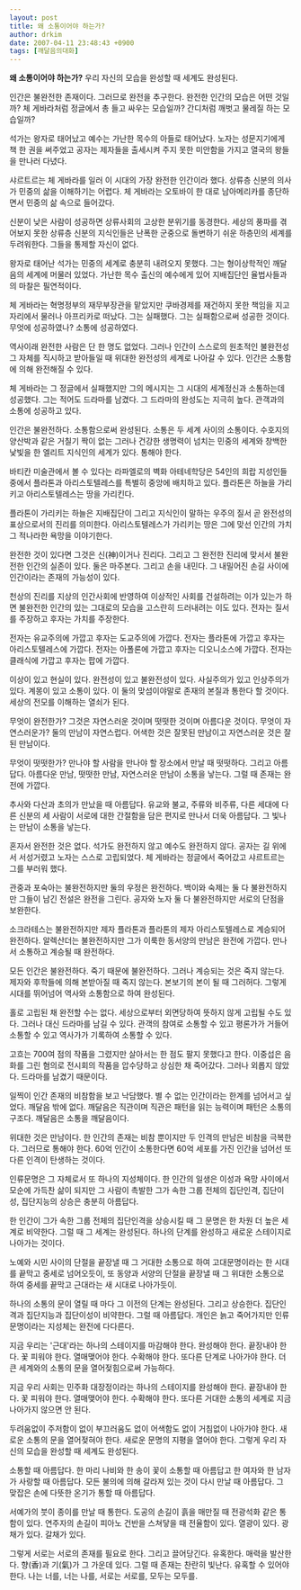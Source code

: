 ```yaml
---
layout: post
title: 왜 소통이어야 하는가?
author: drkim
date: 2007-04-11 23:48:43 +0900
tags: [깨달음의대화]
---
```

**왜 소통이어야 하는가?** 
우리 자신의 모습을 완성할 때 세계도 완성된다. 

인간은 불완전한 존재이다. 그러므로 완전을 추구한다. 완전한 인간의 모습은 어떤 것일까? 체 게바라처럼 정글에서 총 들고 싸우는 모습일까? 간디처럼 깨벗고 물레질 하는 모습일까? 

석가는 왕자로 태어났고 예수는 가난한 목수의 아들로 태어났다. 노자는 성문지기에게 책 한 권을 써주었고 공자는 제자들을 출세시켜 주지 못한 미안함을 가지고 열국의 왕들을 만나러 다녔다. 

샤르트르는 체 게바라를 일러 이 시대의 가장 완전한 인간이라 했다. 상류층 신분의 의사가 민중의 삶을 이해하기는 어렵다. 체 게바라는 오토바이 한 대로 남아메리카를 종단하면서 민중의 삶 속으로 들어갔다. 

신분이 낮은 사람이 성공하면 상류사회의 고상한 분위기를 동경한다. 세상의 풍파를 겪어보지 못한 상류층 신분의 지식인들은 난폭한 군중으로 돌변하기 쉬운 하층민의 세계를 두려워한다. 그들을 통제할 자신이 없다. 

왕자로 태어난 석가는 민중의 세계로 충분히 내려오지 못했다. 그는 형이상학적인 깨달음의 세계에 머물러 있었다. 가난한 목수 출신의 예수에게 있어 지배집단인 율법사들과의 마찰은 필연적이다. 

체 게바라는 혁명정부의 재무부장관을 맡았지만 쿠바경제를 재건하지 못한 책임을 지고 자리에서 물러나 아프리카로 떠났다. 그는 실패했다. 그는 실패함으로써 성공한 것이다. 무엇에 성공하였나? 소통에 성공하였다. 

역사이래 완전한 사람은 단 한 명도 없었다. 그러나 인간이 스스로의 원초적인 불완전성 그 자체를 직시하고 받아들일 때 위대한 완전성의 세계로 나아갈 수 있다. 인간은 소통함에 의해 완전해질 수 있다. 

체 게바라는 그 정글에서 실패했지만 그의 메시지는 그 시대의 세계정신과 소통하는데 성공했다. 그는 적어도 드라마를 남겼다. 그 드라마의 완성도는 지극히 높다. 관객과의 소통에 성공하고 있다. 

인간은 불완전하다. 소통함으로써 완성된다. 소통은 두 세계 사이의 소통이다. 수호지의 양산박과 같은 거칠기 짝이 없는 그러나 건강한 생명력이 넘치는 민중의 세계와 창백한 낯빛을 한 엘리트 지식인의 세계가 있다. 통해야 한다. 

바티칸 미술관에서 볼 수 있다는 라파엘로의 벽화 아테네학당은 54인의 희랍 지성인들 중에서 플라톤과 아리스토텔레스를 특별히 중앙에 배치하고 있다. 플라톤은 하늘을 가리키고 아리스토텔레스는 땅을 가리킨다. 

플라톤이 가리키는 하늘은 지배집단이 그리고 지식인이 말하는 우주의 질서 곧 완전성의 표상으로서의 진리를 의미한다. 아리스토텔레스가 가리키는 땅은 그에 맞선 인간의 가치 그 적나라한 욕망을 이야기한다. 

완전한 것이 있다면 그것은 신(神)이거나 진리다. 그리고 그 완전한 진리에 맞서서 불완전한 인간의 실존이 있다. 둘은 마주본다. 그리고 손을 내민다. 그 내밀어진 손길 사이에 인간이라는 존재의 가능성이 있다. 

천상의 진리를 지상의 인간사회에 반영하여 이상적인 사회를 건설하려는 이가 있는가 하면 불완전한 인간의 있는 그대로의 모습을 고스란히 드러내려는 이도 있다. 전자는 질서를 주장하고 후자는 가치를 주장한다. 

전자는 유교주의에 가깝고 후자는 도교주의에 가깝다. 전자는 플라톤에 가깝고 후자는 아리스토텔레스에 가깝다. 전자는 아폴론에 가깝고 후자는 디오니소스에 가깝다. 전자는 클래식에 가깝고 후자는 팝에 가깝다. 

이상이 있고 현실이 있다. 완전성이 있고 불완전성이 있다. 사실주의가 있고 인상주의가 있다. 계몽이 있고 소통이 있다. 이 둘의 맞섬이야말로 존재의 본질과 통한다 할 것이다. 세상의 전모를 이해하는 열쇠가 된다.

무엇이 완전한가? 그것은 자연스러운 것이며 떳떳한 것이며 아름다운 것이다. 무엇이 자연스러운가? 둘의 만남이 자연스럽다. 어색한 것은 잘못된 만남이고 자연스러운 것은 잘된 만남이다. 

무엇이 떳떳한가? 만나야 할 사람을 만나야 할 장소에서 만날 때 떳떳하다. 그리고 아름답다. 아름다운 만남, 떳떳한 만남, 자연스러운 만남이 소통을 낳는다. 그럴 때 존재는 완전에 가깝다. 

추사와 다산과 초의가 만났을 때 아름답다. 유교와 불교, 주류와 비주류, 다른 세대에 다른 신분의 세 사람이 서로에 대한 간절함을 담은 편지로 만나서 더욱 아름답다. 그 빛나는 만남이 소통을 낳는다. 

혼자서 완전한 것은 없다. 석가도 완전하지 않고 예수도 완전하지 않다. 공자는 길 위에서 서성거렸고 노자는 스스로 고립되었다. 체 게바라는 정글에서 죽어갔고 샤르트르는 그를 부러워 했다. 

관중과 포숙아는 불완전하지만 둘의 우정은 완전하다. 백이와 숙제는 둘 다 불완전하지만 그들이 남긴 전설은 완전을 그린다. 공자와 노자 둘 다 불완전하지만 서로의 단점을 보완한다. 

소크라테스는 불완전하지만 제자 플라톤과 플라톤의 제자 아리스토텔레스로 계승되어 완전하다. 알렉산더는 불완전하지만 그가 이룩한 동서양의 만남은 완전에 가깝다. 만나서 소통하고 계승될 때 완전하다. 

모든 인간은 불완전하다. 죽기 때문에 불완전하다. 그러나 계승되는 것은 죽지 않는다. 제자와 후학들에 의해 본받아질 때 죽지 않는다. 본보기의 본이 될 때 그러허다. 그렇게 시대를 뛰어넘어 역사와 소통함으로 하여 완성된다. 

홀로 고립된 채 완전할 수는 없다. 세상으로부터 외면당하여 뜻하지 않게 고립될 수도 있다. 그러나 대신 드라마를 남길 수 있다. 관객의 참여로 소통할 수 있고 평론가가 거들어 소통할 수 있고 역사가가 기록하여 소통할 수 있다. 

고흐는 700여 점의 작품을 그렸지만 살아서는 한 점도 팔지 못했다고 한다. 이중섭은 음화를 그린 혐의로 전시회의 작품을 압수당하고 상심한 채 죽어갔다. 그러나 외롭지 않았다. 드라마를 남겼기 때문이다. 

일찍이 인간 존재의 비참함을 보고 낙담했다. 별 수 없는 인간이라는 한계를 넘어서고 싶었다. 깨달음 밖에 없다. 깨달음은 직관이며 직관은 패턴을 읽는 능력이며 패턴은 소통의 구조다. 깨달음은 소통을 깨달음이다. 

위대한 것은 만남이다. 한 인간의 존재는 비참 뿐이지만 두 인격의 만남은 비참을 극복한다. 그러므로 통해야 한다. 60억 인간이 소통한다면 60억 세포를 가진 인간을 넘어선 또다른 인격이 탄생하는 것이다. 

인류문명은 그 자체로서 또 하나의 지성체이다. 한 인간의 일생은 이성과 욕망 사이에서 모순에 가득찬 삶이 되지만 그 사람이 촉발한 그가 속한 그룹 전체의 집단인격, 집단이성, 집단지능의 상승은 충분히 아름답다. 

한 인간이 그가 속한 그룹 전체의 집단인격을 상승시킬 때 그 문명은 한 차원 더 높은 세계로 비약한다. 그럴 때 그 세계는 완성된다. 하나의 단계를 완성하고 새로운 스테이지로 나아가는 것이다. 

노예와 시민 사이의 단절을 끝장낼 때 그 거대한 소통으로 하여 고대문명이라는 한 시대를 끝막고 중세로 넘어오듯이, 또 동양과 서양의 단절을 끝장낼 때 그 위대한 소통으로 하여 중세를 끝막고 근대라는 새 시대로 나아가듯이.

하나의 소통의 문이 열릴 때 마다 그 이전의 단계는 완성된다. 그리고 상승한다. 집단인격과 집단지능과 집단이성이 비약한다. 그럴 때 아름답다. 개인은 늙고 죽어가지만 인류문명이라는 지성체는 완전에 다다른다.

지금 우리는 '근대'라는 하나의 스테이지를 마감해야 한다. 완성해야 한다. 끝장내야 한다. 꽃 피워야 한다. 열매맺어야 한다. 수확해야 한다. 또다른 단계로 나아가야 한다. 더 큰 세계와의 소통의 문을 열어젖힘으로써 가능하다. 

지금 우리 사회는 민주화 대장정이라는 하나의 스테이지를 완성해야 한다. 끝장내야 한다. 꽃 피워야 한다. 열매맺어야 한다. 수확해야 한다. 또다른 거대한 소통의 세계로 지금 나아가지 않으면 안 된다. 

두려움없이 주저함이 없이 부끄러움도 없이 어색함도 없이 거침없이 나아가야 한다. 새로운 소통의 문을 열어젖혀야 한다. 새로운 문명의 지평을 열어야 한다. 그렇게 우리 자신의 모습을 완성할 때 세계도 완성된다. 

소통할 때 아름답다. 한 마리 나비와 한 송이 꽃이 소통할 때 아름답고 한 여자와 한 남자가 사랑할 때 아름답다. 모든 불의에 의해 갈라져 있는 것이 다시 만날 때 아름답다. 그 맞잡은 손에 다뜻한 온기가 통할 때 아름답다. 

서예가의 붓이 종이를 만날 때 통한다. 도공의 손길이 흙을 매만질 때 전광석화 같은 통함이 있다. 연주자의 손길이 피아노 건반을 스쳐닿을 때 전율함이 있다. 열광이 있다. 광채가 있다. 갈채가 있다. 

그렇게 서로는 서로의 존재를 필요로 한다. 그리고 끌어당긴다. 유혹한다. 매력을 발산한다. 향(香)과 기(氣)가 그 가운데 있다. 그럴 때 존재는 찬란히 빛난다. 유혹할 수 있어야 한다. 나는 너를, 너는 나를, 서로는 서로를, 모두는 모두를.